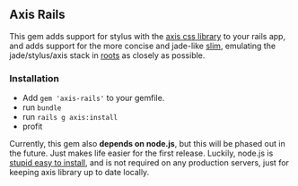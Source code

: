 Axis Rails
----------

This gem adds support for stylus with the [axis css library](https://github.com/jenius/axis) to your rails app, and adds support for the more concise and jade-like [slim](http://slim-lang.com/), emulating the jade/stylus/axis stack in [roots](https://github.com/jenius/roots) as closely as possible.

### Installation

- Add `gem 'axis-rails'` to your gemfile.
- run `bundle`
- run `rails g axis:install`
- profit

Currently, this gem also **depends on node.js**, but this will be phased out in the future. Just makes life easier for the first release. Luckily, node.js is [stupid easy to install](http://nodejs.org), and is not required on any production servers, just for keeping axis library up to date locally.
